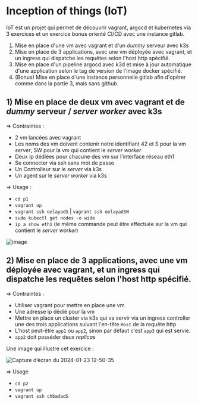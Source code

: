 # Inception of things (IoT)

IoT est un projet qui permet de découvrir vagrant, argocd et kubernetes via 3 exercices et un exercice bonus orienté CI/CD avec une instance gitlab.

1) Mise en place d'une vm avec vagrant et d'un _dummy_ serveur avec k3s
2) Mise en place de 3 applications, avec une vm déployée avec vagrant, et un ingress qui dispatche les requêtes selon l'host http spécifié.
3) Mise en place d'un pipeline argocd avec k3d et mise à jour automatique d'une application selon le tag de version de l'image docker spécifié.
4) (Bonus) Mise en place d'une instance personnelle gitlab afin d'opérer comme dans la partie 3, mais sans github.


## 1) Mise en place de deux vm avec vagrant et de _dummy_ serveur / _server worker_  avec k3s
=> Contraintes :
- 2 vm lancées avec vagrant
- Les noms des vm doivent contenir notre identifiant 42 et S pour la vm _server_, SW pour la vm qui contient le _server worker_
- Deux ip dédiées pour chacune des vm sur l'interface réseau eth1
- Se connecter via ssh sans mot de passe
- Un Controlleur sur le _server_ via k3s
- Un agent sur le _server worker_ via k3s

=> Usage :
- `cd p1`
- `vagrant up`
- `vagrant ssh oelayadS` | `vagrant ssh oelayadSW`
- `sudo kubectl get nodes -o wide`
- `ip a show eth1` (le même commande peut être effectuée sur la vm qui contient le _server worker_)

![image](https://github.com/owalid/IOT/assets/61985948/b3a37744-3995-4015-82ab-0d78c55a8535)

## 2) Mise en place de 3 applications, avec une vm déployée avec vagrant, et un ingress qui dispatche les requêtes selon l'host http spécifié.
=> Contraintes :
- Utiliser vagrant pour mettre en place une vm
- Une adresse ip dédié pour la vm
- Mettre en place un cluster via k3s qui va servir via un ingress controller une des trois applications suivant l'en-tête `Host` de la requête http
- L'host peut-être `app1` ou `app2`, sinon par défaut c'est `app3` qui est servie.
- `app2` doit posséder deux _replicas_

Une image qui illustre cet exercice :

![Capture d’écran du 2024-01-23 12-50-35](https://github.com/owalid/IOT/assets/61985948/7919f83a-659b-4122-b22a-6884025c6b82)


=> Usage
- `cd p2`
- `vagrant up`
- `vagrant ssh chbadadS`

